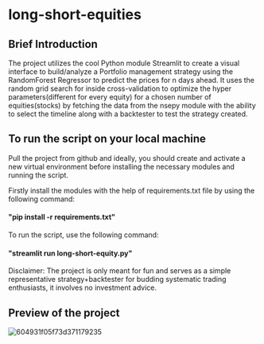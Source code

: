 # long-short-equities

## Brief Introduction
The project utilizes the cool Python module Streamlit to create a visual interface to build/analyze a Portfolio management strategy using the RandomForest Regressor to predict the prices for n days ahead. It uses the random grid search for inside cross-validation to optimize the hyper parameters(different for every equity) for a chosen number of equities(stocks) by fetching the data from the nsepy module with the ability to select the timeline along with a backtester to test the strategy created.

## To run the script on your local machine
Pull the project from github and ideally, you should create and activate a new virtual environment before installing the necessary modules and running the script.

Firstly install the modules with the help of requirements.txt file by using the following command:
#### "pip install -r requirements.txt"
To run the script, use the following command:
#### "streamlit run long-short-equity.py"

Disclaimer: The project is only meant for fun and serves as a simple representative strategy+backtester for budding systematic trading enthusiasts, it involves no investment advice.

## Preview of the project
![604931f05f73d371179235](https://user-images.githubusercontent.com/45936015/110696664-5c541000-8211-11eb-85f8-93fad0fb8a23.gif)


